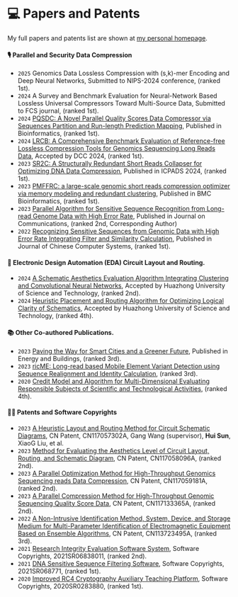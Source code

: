 
# 💻 Papers and Patents

My full papers and patents list are shown at [my personal homepage](https://fahaihi.github.io).

#### 🎙 Parallel and Security Data Compression
- ``2025`` Genomics Data Lossless Compression with (s,k)-mer Encoding and Deep Neural Networks, Submitted to NIPS-2024 conference, (ranked 1st).
- ``2024`` A Survey and Benchmark Evaluation for Neural-Network Based Lossless Universal Compressors Toward Multi-Source Data, Submitted to FCS journal, (ranked 1st).
- ``2024`` [PQSDC: A Novel Parallel Quality Scores Data Compressor via Sequences Partition and Run-length Prediction Mapping](https://github.com/fahaihi/PQSDC), Published in Bioinformatics, (ranked 1st).
- ``2024`` [LRCB: A Comprehensive Benchmark Evaluation of Reference-free Lossless Compression Tools for Genomics Sequencing Long Reads Data](https://github.com/fahaihi/LRCB), Accepted by DCC 2024, (ranked 1st).
- ``2023`` [SR2C: A Structurally Redundant Short Reads Collapser for Optimizing DNA Data Compression](https://github.com/fahaihi/SR2C), Published in ICPADS 2024, (ranked 1st).
- ``2023`` [PMFFRC: a large-scale genomic short reads compression optimizer via memory modeling and redundant clustering](https://github.com/fahaihi/PMFFRC), Published in BMC Bioinformatics, (ranked 1st).
- ``2023`` [Parallel Algorithm for Sensitive Sequence Recognition from Long-read Genome Data with High Error Rate](https://github.com/fahaihi/SH_Code/blob/master/CV_INFO/CGPU_F3SR.pdf), Published in Journal on Communications, (ranked 2nd, Corresponding Author)
- ``2022`` [Recognizing Sensitive Sequences from Genomic Data with High Error Rate Integrating Filter and Similarity Calculation](https://github.com/fahaihi/SH_Code/blob/master/CV_INFO/CGPU_F3SR.pdf), Published in Journal of Chinese Computer Systems, (ranked 1st).


#### 👄 Electronic Design Automation (EDA) Circuit Layout and Routing.
- ``2024`` [A Schematic Aesthetics Evaluation Algorithm Integrating Clustering and Convolutional Neural Networks](), Accepted by Huazhong University of Science and Technology, (ranked 2nd).
- ``2024`` [Heuristic Placement and Routing Algorithm for Optimizing Logical Clarity of Schematics](), Accepted by Huazhong University of Science and Technology, (ranked 4th).

#### 📚 Other Co-authored Publications.  
- ``2023`` [Paving the Way for Smart Cities and a Greener Future](https://github.com/fahaihi/SH_Code/blob/master/CV_INFO/XHN_1.pdf), Published in Energy and Buildings, (ranked 3rd).
- ``2023`` [ricME: Long-read based Mobile Element Variant Detection using Sequence Realignment and Identity Calculation](https://github.com/fahaihi/SH_Code/blob/master/CV_INFO/ricME.pdf), (ranked 3rd).
- ``2020`` [Credit Model and Algorithm for Multi-Dimensional Evaluating Responsible Subjects of Scientific and Technological Activities](hhttps://github.com/fahaihi/SH_Code/blob/master/CV_INFO/TYH_1.pdf), (ranked 4th).


#### 🧑‍🎨 Patents and Software Copyrights
- ``2023`` [A Heuristic Layout and Routing Method for Circuit Schematic Diagrams](), CN Patent, CN117057302A, Gang Wang (supervisor), **Hui Sun**, XiaoG Liu, et al. 
- ``2023`` [ Method for Evaluating the Aesthetics Level of Circuit Layout, Routing, and Schematic Diagram](), CN Patent, CN117058096A, (ranked 2nd). 
- ``2023`` [A Parallel Optimization Method for High-Throughput Genomics Sequencing reads Data Compression](), CN Patent, CN117059181A, (ranked 2nd). 
- ``2023`` [A Parallel Compression Method for High-Throughput Genomic Sequencing Quality Score Data](), CN Patent, CN117133365A, (ranked 2nd). 
- ``2022`` [A Non-Intrusive Identification Method, System, Device, and Storage Medium for Multi-Parameter Identification of Electromagnetic Equipment Based on Ensemble Algorithms](), CN Patent, CN113723495A, (ranked 3rd). 
- ``2021`` [Research Integrity Evaluation Software System](), Software Copyrights, 2021SR06838011, (ranked 2nd).
- ``2021`` [DNA Sensitive Sequence Filtering Software](), Software Copyrights, 2021SR068771, (ranked 1st).
- ``2020`` [Improved RC4 Cryptography Auxiliary Teaching Platform](), Software Copyrights, 2020SR0283880, (ranked 1st).